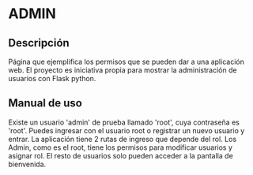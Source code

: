 # ADMIN

## Descripción
Página que ejemplifica los permisos que se pueden dar a una aplicación web. El proyecto es iniciativa propia para mostrar la administración de usuarios con Flask python.

## Manual de uso
Existe un usuario 'admin' de prueba llamado 'root', cuya contraseña es 'root'. 
Puedes ingresar con el usuario root o registrar un nuevo usuario y entrar.
La aplicación tiene 2 rutas de ingreso que depende del rol. 
Los Admin, como es el root, tiene los permisos para modificar usuarios y asignar rol. El resto de usuarios solo pueden acceder a la pantalla de bienvenida.
